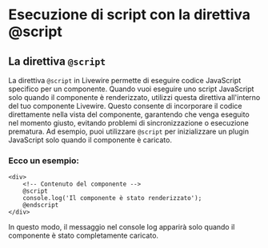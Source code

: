 # Esecuzione di script con la direttiva @script

## La direttiva `@script`

La direttiva `@script` in Livewire permette di eseguire codice JavaScript specifico per un componente. Quando vuoi eseguire uno script JavaScript solo quando il componente è renderizzato, utilizzi questa direttiva all'interno del tuo componente Livewire. Questo consente di incorporare il codice direttamente nella vista del componente, garantendo che venga eseguito nel momento giusto, evitando problemi di sincronizzazione o esecuzione prematura. Ad esempio, puoi utilizzare `@script` per inizializzare un plugin JavaScript solo quando il componente è caricato.

### Ecco un esempio:

```blade
<div>
    <!-- Contenuto del componente -->
    @script
    console.log('Il componente è stato renderizzato');
    @endscript
</div>
```

In questo modo, il messaggio nel console log apparirà solo quando il componente è stato completamente caricato.